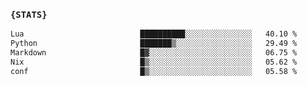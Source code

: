 ### `{STATS}` 
<!--START_SECTION:waka-->

```txt
Lua                          ██████████░░░░░░░░░░░░░░░   40.10 %
Python                       ███████▒░░░░░░░░░░░░░░░░░   29.49 %
Markdown                     █▓░░░░░░░░░░░░░░░░░░░░░░░   06.75 %
Nix                          █▒░░░░░░░░░░░░░░░░░░░░░░░   05.62 %
conf                         █▒░░░░░░░░░░░░░░░░░░░░░░░   05.58 %
```

<!--END_SECTION:waka-->
